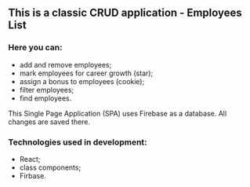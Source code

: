 ## This is a classic CRUD application - Employees List

### Here you can:
- add and remove employees;
- mark employees for career growth (star);
- assign a bonus to employees (cookie);
- filter employees;
- find employees.

This Single Page Application (SPA) uses Firebase as a database. All changes are saved there.

### Technologies used in development:

- React;
- class components;
- Firbase.
